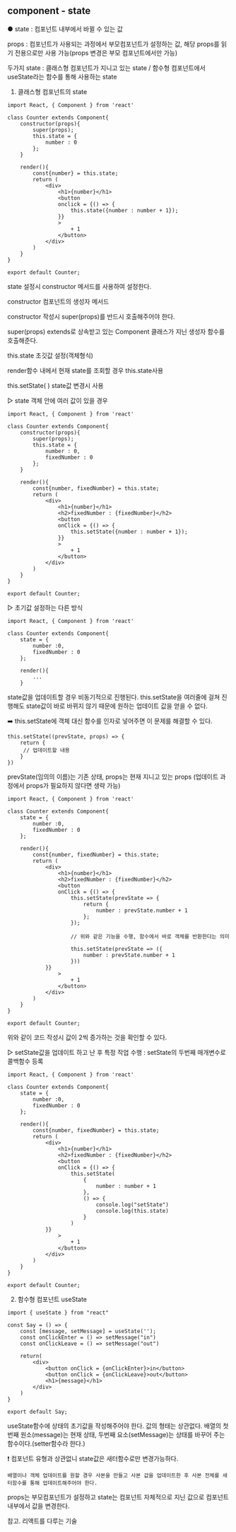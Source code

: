 ## component - state

● state : 컴포넌트 내부에서 바뀔 수 있는 값

props : 컴포넌트가 사용되는 과정에서 부모컴포넌트가 설정하는 값, 해당 props를 읽기 전용으로만 사용 가능(props 변경은 부모 컴포넌트에서만 가능)

두가지 state : 클래스형 컴포넌트가 지니고 있는 state / 함수형 컴포넌트에서 useState라는 함수를 통해 사용하는 state



1. 클래스형 컴포넌트의 state
```
import React, { Component } from 'react'

class Counter extends Component{
    constructor(props){
        super(props);
        this.state = {
            number : 0
        };
    }

    render(){
        const{number} = this.state;
        return (
            <div>
                <h1>{number}</h1>
                <button
                onclick = {() => {
                    this.state({number : number + 1});
                }}
                >
                    + 1
                </button>
            </div>
        )
    }
}

export default Counter;
```

state 설정시 constructor 메서드를 사용하여 설정한다.

constructor 컴포넌트의 생성자 메서드

constructor 작성시 super(props)를 반드시 호출해주어야 한다. 

super(props) extends로 상속받고 있는 Component 클래스가 지닌 생성자 함수를 호출해준다.

this.state 초깃값 설정(객체형식)

render함수 내에서 현재 state를 조회할 경우 this.state사용

this.setState( ) state값 변경시 사용 



▷ state 객체 안에 여러 값이 있을 경우

```
import React, { Component } from 'react'

class Counter extends Component{
    constructor(props){
        super(props);
        this.state = {
            number : 0,
            fixedNumber : 0
        };
    }

    render(){
        const{number, fixedNumber} = this.state;
        return (
            <div>
                <h1>{number}</h1>
                <h2>fixedNumber : {fixedNumber}</h2>
                <button
                onClick = {() => {
                    this.setState({number : number + 1});
                }}
                >
                    + 1
                </button>
            </div>
        )
    }
}

export default Counter;
```

▷ 초기값 설정하는 다른 방식
```
import React, { Component } from 'react'

class Counter extends Component{
    state = {
        number :0,
        fixedNumber : 0
    };

    render(){
    	...
    }
```

state값을 업데이트할 경우 비동기적으로 진행된다. this.setState을 여러줄에 걸쳐 진행해도 state값이 바로 바뀌지 않기 때문에 원하는 업데이트 값을 얻을 수 없다. 

➡️ this.setState에 객체 대신 함수를 인자로 넣어주면 이 문제를 해결할 수 있다. 

```
this.setState((prevState, props) => {
	return {
     // 업데이트할 내용
    }
})
```

prevState(임의의 이름)는 기존 상태, props는 현재 지니고 있는 props (업데이트 과정에서 props가 필요하지 않다면 생략 가능)

```
import React, { Component } from 'react'

class Counter extends Component{
    state = {
        number :0,
        fixedNumber : 0
    };

    render(){
        const{number, fixedNumber} = this.state;
        return (
            <div>
                <h1>{number}</h1>
                <h2>fixedNumber : {fixedNumber}</h2>
                <button
                onClick = {() => {
                    this.setState(prevState => {
                        return {
                            number : prevState.number + 1
                        };
                    });
                    
                    // 위와 같은 기능을 수행, 함수에서 바로 객체를 반환한다는 의미
                    
                    this.setState(prevState => ({
                        number : prevState.number + 1
                    }))
            }}
                >
                    + 1
                </button>
            </div>
        )
    }
}

export default Counter;
```

위와 같이 코드 작성시 값이 2씩 증가하는 것을 확인할 수 있다. 



▷ setState값을 업데이트 하고 난 후 특정 작업 수행 : setState의 두번째 매개변수로 콜백함수 등록

```
import React, { Component } from 'react'

class Counter extends Component{
    state = {
        number :0,
        fixedNumber : 0
    };

    render(){
        const{number, fixedNumber} = this.state;
        return (
            <div>
                <h1>{number}</h1>
                <h2>fixedNumber : {fixedNumber}</h2>
                <button
                onClick = {() => {
                    this.setState(
                        {
                            number : number + 1
                        },
                        () => {
                            console.log("setState")
                            console.log(this.state)
                        }
                    )
            }}
                >
                    + 1
                </button>
            </div>
        )
    }
}

export default Counter;
```

2. 함수형 컴포넌트 useState
```
import { useState } from "react"

const Say = () => {
    const [message, setMessage] = useState('');
    const onClickEnter = () => setMessage("in")
    const onClickLeave = () => setMessage("out")

    return(
        <div>
            <button onClick = {onClickEnter}>in</button>
            <button onClick = {onClickLeave}>out</button>
            <h1>{message}</h1>
        </div>
    )
}

export default Say;
```

useState함수에 상태의 초기값을 작성해주어야 한다. 값의 형태는 상관없다. 배열의 첫번째 원소(message)는 현재 상태, 두번째 요소(setMessage)는 상태를 바꾸어 주는 함수이다.(setter함수라 한다.) 





❗️ 컴포넌트 유형과 상관없니 state값은 새터함수로만 변경가능하다.

    배열이나 객체 업데이트를 원할 경우 사본을 만들고 사본 값을 업데이트한 후 사본 전체를 새터함수를 통해 업데이트해주어야 한다. 



props는 부모컴포넌트가 설정하고 state는 컴포넌트 자체적으로 지닌 값으로 컴포넌트 내부에서 값을 변경한다. 

참고. 리액트를 다루는 기술

